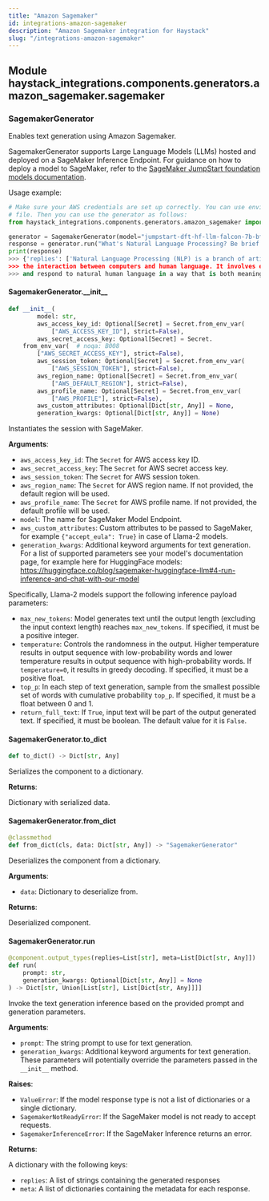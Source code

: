 ```yaml
---
title: "Amazon Sagemaker"
id: integrations-amazon-sagemaker
description: "Amazon Sagemaker integration for Haystack"
slug: "/integrations-amazon-sagemaker"
---
```


<a id="haystack_integrations.components.generators.amazon_sagemaker.sagemaker"></a>

## Module haystack\_integrations.components.generators.amazon\_sagemaker.sagemaker

<a id="haystack_integrations.components.generators.amazon_sagemaker.sagemaker.SagemakerGenerator"></a>

### SagemakerGenerator

Enables text generation using Amazon Sagemaker.

SagemakerGenerator supports Large Language Models (LLMs) hosted and deployed on a SageMaker Inference Endpoint.
For guidance on how to deploy a model to SageMaker, refer to the
[SageMaker JumpStart foundation models documentation](https://docs.aws.amazon.com/sagemaker/latest/dg/jumpstart-foundation-models-use.html).

Usage example:
```python
# Make sure your AWS credentials are set up correctly. You can use environment variables or a shared credentials
# file. Then you can use the generator as follows:
from haystack_integrations.components.generators.amazon_sagemaker import SagemakerGenerator

generator = SagemakerGenerator(model="jumpstart-dft-hf-llm-falcon-7b-bf16")
response = generator.run("What's Natural Language Processing? Be brief.")
print(response)
>>> {'replies': ['Natural Language Processing (NLP) is a branch of artificial intelligence that focuses on
>>> the interaction between computers and human language. It involves enabling computers to understand, interpret,
>>> and respond to natural human language in a way that is both meaningful and useful.'], 'meta': [{}]}
```

<a id="haystack_integrations.components.generators.amazon_sagemaker.sagemaker.SagemakerGenerator.__init__"></a>

#### SagemakerGenerator.\_\_init\_\_

```python
def __init__(
        model: str,
        aws_access_key_id: Optional[Secret] = Secret.from_env_var(
            ["AWS_ACCESS_KEY_ID"], strict=False),
        aws_secret_access_key: Optional[Secret] = Secret.
    from_env_var(  # noqa: B008
        ["AWS_SECRET_ACCESS_KEY"], strict=False),
        aws_session_token: Optional[Secret] = Secret.from_env_var(
            ["AWS_SESSION_TOKEN"], strict=False),
        aws_region_name: Optional[Secret] = Secret.from_env_var(
            ["AWS_DEFAULT_REGION"], strict=False),
        aws_profile_name: Optional[Secret] = Secret.from_env_var(
            ["AWS_PROFILE"], strict=False),
        aws_custom_attributes: Optional[Dict[str, Any]] = None,
        generation_kwargs: Optional[Dict[str, Any]] = None)
```

Instantiates the session with SageMaker.

**Arguments**:

- `aws_access_key_id`: The `Secret` for AWS access key ID.
- `aws_secret_access_key`: The `Secret` for AWS secret access key.
- `aws_session_token`: The `Secret` for AWS session token.
- `aws_region_name`: The `Secret` for AWS region name. If not provided, the default region will be used.
- `aws_profile_name`: The `Secret` for AWS profile name. If not provided, the default profile will be used.
- `model`: The name for SageMaker Model Endpoint.
- `aws_custom_attributes`: Custom attributes to be passed to SageMaker, for example `{"accept_eula": True}`
in case of Llama-2 models.
- `generation_kwargs`: Additional keyword arguments for text generation. For a list of supported parameters
see your model's documentation page, for example here for HuggingFace models:
https://huggingface.co/blog/sagemaker-huggingface-llm#4-run-inference-and-chat-with-our-model

Specifically, Llama-2 models support the following inference payload parameters:

- `max_new_tokens`: Model generates text until the output length (excluding the input context length)
    reaches `max_new_tokens`. If specified, it must be a positive integer.
- `temperature`: Controls the randomness in the output. Higher temperature results in output sequence with
    low-probability words and lower temperature results in output sequence with high-probability words.
    If `temperature=0`, it results in greedy decoding. If specified, it must be a positive float.
- `top_p`: In each step of text generation, sample from the smallest possible set of words with cumulative
    probability `top_p`. If specified, it must be a float between 0 and 1.
- `return_full_text`: If `True`, input text will be part of the output generated text. If specified, it must
    be boolean. The default value for it is `False`.

<a id="haystack_integrations.components.generators.amazon_sagemaker.sagemaker.SagemakerGenerator.to_dict"></a>

#### SagemakerGenerator.to\_dict

```python
def to_dict() -> Dict[str, Any]
```

Serializes the component to a dictionary.

**Returns**:

Dictionary with serialized data.

<a id="haystack_integrations.components.generators.amazon_sagemaker.sagemaker.SagemakerGenerator.from_dict"></a>

#### SagemakerGenerator.from\_dict

```python
@classmethod
def from_dict(cls, data: Dict[str, Any]) -> "SagemakerGenerator"
```

Deserializes the component from a dictionary.

**Arguments**:

- `data`: Dictionary to deserialize from.

**Returns**:

Deserialized component.

<a id="haystack_integrations.components.generators.amazon_sagemaker.sagemaker.SagemakerGenerator.run"></a>

#### SagemakerGenerator.run

```python
@component.output_types(replies=List[str], meta=List[Dict[str, Any]])
def run(
    prompt: str,
    generation_kwargs: Optional[Dict[str, Any]] = None
) -> Dict[str, Union[List[str], List[Dict[str, Any]]]]
```

Invoke the text generation inference based on the provided prompt and generation parameters.

**Arguments**:

- `prompt`: The string prompt to use for text generation.
- `generation_kwargs`: Additional keyword arguments for text generation. These parameters will
potentially override the parameters passed in the `__init__` method.

**Raises**:

- `ValueError`: If the model response type is not a list of dictionaries or a single dictionary.
- `SagemakerNotReadyError`: If the SageMaker model is not ready to accept requests.
- `SagemakerInferenceError`: If the SageMaker Inference returns an error.

**Returns**:

A dictionary with the following keys:
- `replies`: A list of strings containing the generated responses
- `meta`: A list of dictionaries containing the metadata for each response.
